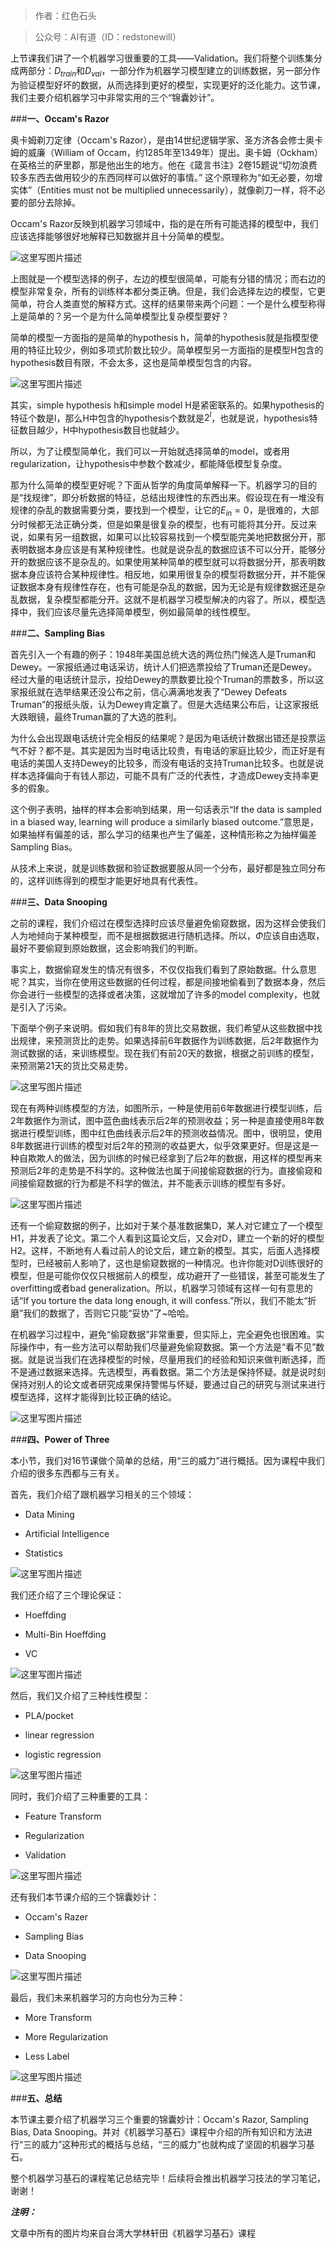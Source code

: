 >作者：红色石头

>公众号：AI有道（ID：redstonewill）

上节课我们讲了一个机器学习很重要的工具——Validation。我们将整个训练集分成两部分：$D_{train}$和$D_{val}$，一部分作为机器学习模型建立的训练数据，另一部分作为验证模型好坏的数据，从而选择到更好的模型，实现更好的泛化能力。这节课，我们主要介绍机器学习中非常实用的三个“锦囊妙计”。

###**一、Occam's Razor**

奥卡姆剃刀定律（Occam's Razor），是由14世纪逻辑学家、圣方济各会修士奥卡姆的威廉（William of Occam，约1285年至1349年）提出。奥卡姆（Ockham）在英格兰的萨里郡，那是他出生的地方。他在《箴言书注》2卷15题说“切勿浪费较多东西去做用较少的东西同样可以做好的事情。” 这个原理称为“如无必要，勿增实体”（Entities must not be multiplied unnecessarily），就像剃刀一样，将不必要的部分去除掉。

Occam's Razor反映到机器学习领域中，指的是在所有可能选择的模型中，我们应该选择能够很好地解释已知数据并且十分简单的模型。

![这里写图片描述](http://img.blog.csdn.net/20170605194127527?)

上图就是一个模型选择的例子，左边的模型很简单，可能有分错的情况；而右边的模型非常复杂，所有的训练样本都分类正确。但是，我们会选择左边的模型，它更简单，符合人类直觉的解释方式。这样的结果带来两个问题：一个是什么模型称得上是简单的？另一个是为什么简单模型比复杂模型要好？

简单的模型一方面指的是简单的hypothesis h，简单的hypothesis就是指模型使用的特征比较少，例如多项式阶数比较少。简单模型另一方面指的是模型H包含的hypothesis数目有限，不会太多，这也是简单模型包含的内容。

![这里写图片描述](http://img.blog.csdn.net/20170605195055446?)

其实，simple hypothesis h和simple model H是紧密联系的。如果hypothesis的特征个数是l，那么H中包含的hypothesis个数就是$2^l$，也就是说，hypothesis特征数目越少，H中hypothesis数目也就越少。

所以，为了让模型简单化，我们可以一开始就选择简单的model，或者用regularization，让hypothesis中参数个数减少，都能降低模型复杂度。

那为什么简单的模型更好呢？下面从哲学的角度简单解释一下。机器学习的目的是“找规律”，即分析数据的特征，总结出规律性的东西出来。假设现在有一堆没有规律的杂乱的数据需要分类，要找到一个模型，让它的$E_{in}=0$，是很难的，大部分时候都无法正确分类，但是如果是很复杂的模型，也有可能将其分开。反过来说，如果有另一组数据，如果可以比较容易找到一个模型能完美地把数据分开，那表明数据本身应该是有某种规律性。也就是说杂乱的数据应该不可以分开，能够分开的数据应该不是杂乱的。如果使用某种简单的模型就可以将数据分开，那表明数据本身应该符合某种规律性。相反地，如果用很复杂的模型将数据分开，并不能保证数据本身有规律性存在，也有可能是杂乱的数据，因为无论是有规律数据还是杂乱数据，复杂模型都能分开。这就不是机器学习模型解决的内容了。所以，模型选择中，我们应该尽量先选择简单模型，例如最简单的线性模型。

###**二、Sampling Bias**

首先引入一个有趣的例子：1948年美国总统大选的两位热门候选人是Truman和Dewey。一家报纸通过电话采访，统计人们把选票投给了Truman还是Dewey。经过大量的电话统计显示，投给Dewey的票数要比投个Truman的票数多，所以这家报纸就在选举结果还没公布之前，信心满满地发表了“Dewey Defeats Truman”的报纸头版，认为Dewey肯定赢了。但是大选结果公布后，让这家报纸大跌眼镜，最终Truman赢的了大选的胜利。

为什么会出现跟电话统计完全相反的结果呢？是因为电话统计数据出错还是投票运气不好？都不是。其实是因为当时电话比较贵，有电话的家庭比较少，而正好是有电话的美国人支持Dewey的比较多，而没有电话的支持Truman比较多。也就是说样本选择偏向于有钱人那边，可能不具有广泛的代表性，才造成Dewey支持率更多的假象。

这个例子表明，抽样的样本会影响到结果，用一句话表示“If the data is sampled in a biased way, learning will produce a similarly biased outcome.”意思是，如果抽样有偏差的话，那么学习的结果也产生了偏差，这种情形称之为抽样偏差Sampling Bias。

从技术上来说，就是训练数据和验证数据要服从同一个分布，最好都是独立同分布的，这样训练得到的模型才能更好地具有代表性。

###**三、Data Snooping**

之前的课程，我们介绍过在模型选择时应该尽量避免偷窥数据，因为这样会使我们人为地倾向于某种模型，而不是根据数据进行随机选择。所以，$\Phi$应该自由选取，最好不要偷窥到原始数据，这会影响我们的判断。

事实上，数据偷窥发生的情况有很多，不仅仅指我们看到了原始数据。什么意思呢？其实，当你在使用这些数据的任何过程，都是间接地偷看到了数据本身，然后你会进行一些模型的选择或者决策，这就增加了许多的model complexity，也就是引入了污染。

下面举个例子来说明。假如我们有8年的货比交易数据，我们希望从这些数据中找出规律，来预测货比的走势。如果选择前6年数据作为训练数据，后2年数据作为测试数据的话，来训练模型。现在我们有前20天的数据，根据之前训练的模型，来预测第21天的货比交易走势。

![这里写图片描述](http://img.blog.csdn.net/20170605213904953?)

现在有两种训练模型的方法，如图所示，一种是使用前6年数据进行模型训练，后2年数据作为测试，图中蓝色曲线表示后2年的预测收益；另一种是直接使用8年数据进行模型训练，图中红色曲线表示后2年的预测收益情况。图中，很明显，使用8年数据进行训练的模型对后2年的预测的收益更大，似乎效果更好。但是这是一种自欺欺人的做法，因为训练的时候已经拿到了后2年的数据，用这样的模型再来预测后2年的走势是不科学的。这种做法也属于间接偷窥数据的行为。直接偷窥和间接偷窥数据的行为都是不科学的做法，并不能表示训练的模型有多好。

![这里写图片描述](http://img.blog.csdn.net/20170605214612062?)

还有一个偷窥数据的例子，比如对于某个基准数据集D，某人对它建立了一个模型H1，并发表了论文。第二个人看到这篇论文后，又会对D，建立一个新的好的模型H2。这样，不断地有人看过前人的论文后，建立新的模型。其实，后面人选择模型时，已经被前人影响了，这也是偷窥数据的一种情况。也许你能对D训练很好的模型，但是可能你仅仅只根据前人的模型，成功避开了一些错误，甚至可能发生了overfitting或者bad generalization。所以，机器学习领域有这样一句有意思的话“If you torture the data long enough, it will confess.”所以，我们不能太“折磨”我们的数据了，否则它只能“妥协”了~哈哈。

在机器学习过程中，避免“偷窥数据”非常重要，但实际上，完全避免也很困难。实际操作中，有一些方法可以帮助我们尽量避免偷窥数据。第一个方法是“看不见”数据。就是说当我们在选择模型的时候，尽量用我们的经验和知识来做判断选择，而不是通过数据来选择。先选模型，再看数据。第二个方法是保持怀疑。就是说时刻保持对别人的论文或者研究成果保持警惕与怀疑，要通过自己的研究与测试来进行模型选择，这样才能得到比较正确的结论。

![这里写图片描述](http://img.blog.csdn.net/20170605220807260?)

###**四、Power of Three**

本小节，我们对16节课做个简单的总结，用“三的威力”进行概括。因为课程中我们介绍的很多东西都与三有关。

首先，我们介绍了跟机器学习相关的三个领域：

- Data Mining

- Artificial Intelligence

- Statistics

![这里写图片描述](http://img.blog.csdn.net/20170606080342125?)

我们还介绍了三个理论保证：

- Hoeffding

- Multi-Bin Hoeffding

- VC

![这里写图片描述](http://img.blog.csdn.net/20170606080556063?)

然后，我们又介绍了三种线性模型：

- PLA/pocket

- linear regression

- logistic regression

![这里写图片描述](http://img.blog.csdn.net/20170606080846308?)

同时，我们介绍了三种重要的工具：

- Feature Transform

- Regularization

- Validation

![这里写图片描述](http://img.blog.csdn.net/20170606081141583?)

还有我们本节课介绍的三个锦囊妙计：

- Occam's Razer

- Sampling Bias

- Data Snooping

![这里写图片描述](http://img.blog.csdn.net/20170606081339252?)

最后，我们未来机器学习的方向也分为三种：

- More Transform

- More Regularization

- Less Label

![这里写图片描述](http://img.blog.csdn.net/20170606081719882?)

###**五、总结**

本节课主要介绍了机器学习三个重要的锦囊妙计：Occam's Razor, Sampling Bias, Data Snooping。并对《机器学习基石》课程中介绍的所有知识和方法进行“三的威力”这种形式的概括与总结，“三的威力”也就构成了坚固的机器学习基石。

整个机器学习基石的课程笔记总结完毕！后续将会推出机器学习技法的学习笔记，谢谢！

***注明：***

文章中所有的图片均来自台湾大学林轩田《机器学习基石》课程
